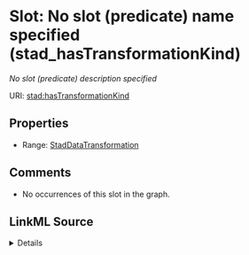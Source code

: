 

# Slot: No slot (predicate) name specified (stad_hasTransformationKind)


_No slot (predicate) description specified_







URI: [stad:hasTransformationKind](http://purl.org/spatialai/stad/v2/core/hasTransformationKind)



<!-- no inheritance hierarchy -->








## Properties

* Range: [StadDataTransformation](../classes/StadDataTransformation.md)





## Comments

* No occurrences of this slot in the graph.



## LinkML Source

<details>

```yaml
name: stad_hasTransformationKind
description: No slot (predicate) description specified
title: No slot (predicate) name specified
comments:
- No occurrences of this slot in the graph.
from_schema: sawgraph-kg
rank: 1000
domain: stad_StatisticalAggregateData
slot_uri: stad:hasTransformationKind
alias: stad_hasTransformationKind
range: stad_DataTransformation

```
</details>